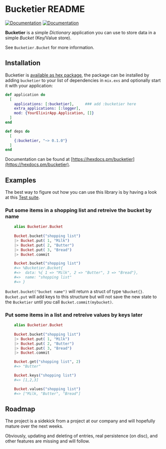 # Bucketier README

[![Documentation](https://img.shields.io/badge/docs-hexpm-blue.svg)](http://hexdocs.pm/bucketier/)
[![Documentation](https://travis-ci.com/iboard/bucketier.svg?branch=master)](https://travis-ci.com/iboard/bucketier)

**Bucketier** is a simple _Dictionary_ application you can use to store
data in a simple _Bucket_ (Key/Value store).

See `Bucketier.Bucket` for more information.


## Installation

Bucketier is [available as hex package](https://hex.pm/packages/bucketier), 
the package can be installed by adding `bucketier` to your list of dependencies 
in `mix.exs` and optionally start it with your application:

```elixir
def application do
  [
    applications: [:bucketier],     ### add :bucketier here
    extra_applications: [:logger],
    mod: {YourElixirApp.Application, []}
  ]
end

def deps do
  [
    {:bucketier, "~> 0.1.0"}
  ]
end

```

Documentation can be found at [https://hexdocs.pm/bucketier](https://hexdocs.pm/bucketier).

## Examples

The best way to figure out how you can use this library is by having a look at 
this [Test suite](https://github.com/iboard/hexpack-examples/blob/master/test/hexpack_examples_test.exs).


### Put some items in a shopping list and retreive the bucket by name

```elixir
    alias Bucketier.Bucket
    
    Bucket.bucket("shopping list")
    |> Bucket.put( 1, "Milk")
    |> Bucket.put( 2, "Butter")
    |> Bucket.put( 3, "Bread")
    |> Bucket.commit

    Bucket.bucket("shopping list")
    #=> %Bucketier.Bucket{ 
    #=>  data: %{ 1 => "Milk", 2 => "Butter", 3 => "Bread"}, 
    #=>  name: "shopping list"
    #=> }
```

`Bucket.bucket("bucket name")` will return a struct of type `%Bucket{}`.
`Bucket.put` will add keys to this structure but will not save the new
state to the `Bucketier` until you call `Bucket.commit(mybucket)`.

### Put some items in a list and retreive values by keys later

```elixir
    alias Bucketier.Bucket
    
    Bucket.bucket("shopping list")
    |> Bucket.put( 1, "Milk")
    |> Bucket.put( 2, "Butter")
    |> Bucket.put( 3, "Bread")
    |> Bucket.commit

    Bucket.get("shopping list", 2)
    #=> "Butter"

    Bucket.keys("shopping list")
    #=> [1,2,3]

    Bucket.values("shopping list")
    #=> ["Milk, "Butter", "Bread"]
```


## Roadmap

The project is a sidekick from a project at our company and will hopefully
mature over the next weeks.

Obviously, updating and deleting of entries, real persistence (on disc),
and other features are missing and will follow.

    

